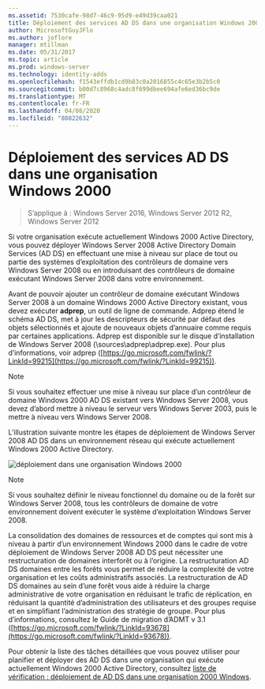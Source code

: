 ```yaml
---
ms.assetid: 7530cafe-98d7-46c9-95d9-e49d39caa021
title: Déploiement des services AD DS dans une organisation Windows 2000
author: MicrosoftGuyJFlo
ms.author: joflore
manager: mtillman
ms.date: 05/31/2017
ms.topic: article
ms.prod: windows-server
ms.technology: identity-adds
ms.openlocfilehash: f1543effdb1cd9b83c0a2016855c4c65e3b2b5c0
ms.sourcegitcommit: b00d7c8968c4adc8f699dbee694afe6ed36bc9de
ms.translationtype: MT
ms.contentlocale: fr-FR
ms.lasthandoff: 04/08/2020
ms.locfileid: "80822632"
---
```

# <a name="deploying-ad-ds-in-a-windows-2000-organization"></a>Déploiement des services AD DS dans une organisation Windows 2000

>S’applique à : Windows Server 2016, Windows Server 2012 R2, Windows Server 2012

Si votre organisation exécute actuellement Windows 2000 Active Directory, vous pouvez déployer Windows Server 2008 Active Directory Domain Services (AD DS) en effectuant une mise à niveau sur place de tout ou partie des systèmes d’exploitation des contrôleurs de domaine vers Windows Server 2008 ou en introduisant des contrôleurs de domaine exécutant Windows Server 2008 dans votre environnement.  
  
Avant de pouvoir ajouter un contrôleur de domaine exécutant Windows Server 2008 à un domaine Windows 2000 Active Directory existant, vous devez exécuter **adprep**, un outil de ligne de commande. Adprep étend le schéma AD DS, met à jour les descripteurs de sécurité par défaut des objets sélectionnés et ajoute de nouveaux objets d’annuaire comme requis par certaines applications. Adprep est disponible sur le disque d’installation de Windows Server 2008 (\sources\adprep\adprep.exe). Pour plus d’informations, voir adprep ([https://go.microsoft.com/fwlink/?LinkId=99215](https://go.microsoft.com/fwlink/?LinkId=99215)).  
  
> [!NOTE]  
> Si vous souhaitez effectuer une mise à niveau sur place d’un contrôleur de domaine Windows 2000 AD DS existant vers Windows Server 2008, vous devez d’abord mettre à niveau le serveur vers Windows Server 2003, puis le mettre à niveau vers Windows Server 2008.  
  
L’illustration suivante montre les étapes de déploiement de Windows Server 2008 AD DS dans un environnement réseau qui exécute actuellement Windows 2000 Active Directory.  
  
![déploiement dans une organisation Windows 2000](media/Deploying-AD-DS-in-a-Windows-2000-Organization/ee51218a-a858-49d9-8b99-9986679191c1.gif)  
  
> [!NOTE]  
> Si vous souhaitez définir le niveau fonctionnel du domaine ou de la forêt sur Windows Server 2008, tous les contrôleurs de domaine de votre environnement doivent exécuter le système d’exploitation Windows Server 2008.  
  
La consolidation des domaines de ressources et de comptes qui sont mis à niveau à partir d’un environnement Windows 2000 dans le cadre de votre déploiement de Windows Server 2008 AD DS peut nécessiter une restructuration de domaines interforêt ou à l’origine. La restructuration AD DS domaines entre les forêts vous permet de réduire la complexité de votre organisation et les coûts administratifs associés. La restructuration de AD DS domaines au sein d’une forêt vous aide à réduire la charge administrative de votre organisation en réduisant le trafic de réplication, en réduisant la quantité d’administration des utilisateurs et des groupes requise et en simplifiant l’administration des stratégie de groupe. Pour plus d’informations, consultez le Guide de migration d’ADMT v 3.1 ([https://go.microsoft.com/fwlink/?LinkId=93678](https://go.microsoft.com/fwlink/?LinkId=93678)).  
  
Pour obtenir la liste des tâches détaillées que vous pouvez utiliser pour planifier et déployer des AD DS dans une organisation qui exécute actuellement Windows 2000 Active Directory, consultez [liste de vérification : déploiement de AD DS dans une organisation 2000 Windows](https://technet.microsoft.com/library/cc732737.aspx).  
  


